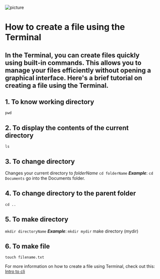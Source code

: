 ![picture](https://plus.unsplash.com/premium_photo-1661877737564-3dfd7282efcb?q=80&w=1200&auto=format&fit=crop&ixlib=rb-4.1.0&ixid=M3wxMjA3fDB8MHxwaG90by1wYWdlfHx8fGVufDB8fHx8fA%3D%3D)
# How to create a file using the Terminal
## In the Terminal, you can create files quickly using built-in commands. This allows you to manage your files efficiently without opening a graphical interface. Here's a brief tutorial on creating a file using the Terminal.

## **1. To know working directory**
`pwd`
## **2. To display the contents of the current directory**
`ls`
## **3. To change directory**
Changes your current directory to *folderName* `cd folderName`
***Example***:
`cd Documents`  go into the Documents folder.
## **4. To change directory to the parent folder**
`cd ..`
## **5. To make directory**
`mkdir directoryName`
***Example***:
`mkdir mydir` make directory (mydir)
## **6. To make file**
`touch filename.txt`


For more information on how to create a file using Terminal, check out this:
[Intro to cli](https://github.com/SEB-9-BH/u1-intro-to-cli)